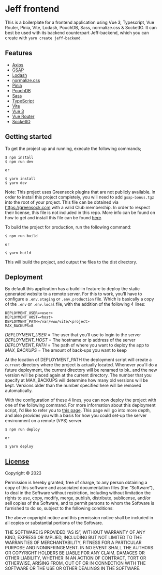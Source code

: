 # Jeff frontend

This is a boilerplate for a frontend application using Vue 3, Typescript, Vue Router, Pinia, Vite, Lodash, PouchDB, Sass, normalize.css & SocketIO. It can best be used with its backend counterpart Jeff-backend, which you can create with `yarn create jeff-backend`.

## Features

- [Axios](https://github.com/axios/axios)
- [GSAP](https://github.com/greensock/GSAP)
- [Lodash](https://github.com/lodash/lodash)
- [normalize.css](https://github.com/necolas/normalize.css)
- [Pinia](https://github.com/vuejs/pinia)
- [PouchDB](https://github.com/pouchdb/pouchdb)
- [Sass](https://github.com/sass/sass)
- [TypeScript](https://github.com/microsoft/TypeScript)
- [Vite](https://github.com/vitejs/vite)
- [Vue 3](https://github.com/vuejs/vue)
- [Vue Router](https://github.com/vuejs/vue-router)
- [SocketIO](https://github.com/socketio/socket.io-client)

## Getting started

To get the project up and running, execute the following commands;

```
$ npm install
$ npm run dev

or

$ yarn install
$ yarn dev
```

Note: This project uses Greensock plugins that are not publicly available. In order to install this project completely, you will need to add `gsap-bonus.tgz` into the root of your project. This file can be obtained via https://greensock.com with a valid Club membership. In order to respect their license, this file is not included in this repo. More info can be found on how to get and install this file can be found [here](https://youtu.be/5nxNuVJxBaM?t=195).

To build the project for production, run the following command:
```
$ npm run build 

or 

$ yarn build
```
This will build the project, and output the files to the dist directory.


## Deployment
By default this application has a build-in feature to deploy the static generated website to a remote server. For this to work, you'll have to configure a `.env.staging` or `.env.production` file. Which is basically a copy of the `.env` or `.env.local` file, with the addition of the following 4 lines:

```
DEPLOYMENT_USER=<user>
DEPLOYMENT_HOST=<host>
DEPLOYMENT_PATH=/var/www/vite/<project>
MAX_BACKUPS=8
```
*DEPLOYMENT_USER* = The user that you'll use to login to the server
*DEPLOYMENT_HOST* = The hostname or ip address of the server 
*DEPLOYMENT_PATH* = The path of where you want to deploy the app to
*MAX_BACKUPS* = The amount of back-ups you want to keep

At the location of DEPLOYMENT_PATH the deployment script will create a `current` directory where the project is actually located. Whenever you'll do a future deployment, the current directory will be renamed to bk_<timecode> and the new version will be placed again at the current directory. The number that you specify at MAX_BACKUPS will determine how many old versions will be kept. Versions older than the number specified here will be removed automatically.

With the configuration of these 4 lines, you can now deploy the project with one of the following command. For more information about this deployment script, I'd like to refer you to [this page](https://github.com/JeffreyArts/server/wiki/Vite-website-setup). This page will go into more depth, and also provides you with a basis for how you could set-up the server environment on a remote (VPS) server.


```
$ npm run deploy 

or 

$ yarn deploy
```


## [License](https://github.com/JeffreyArts/create-jeff-backend/blob/master/LICENSE)

Copyright © 2023 <Jeffrey Arts>

Permission is hereby granted, free of charge, to any person obtaining a copy of this software and associated documentation files (the “Software”), to deal in the Software without restriction, including without limitation the rights to use, copy, modify, merge, publish, distribute, sublicense, and/or sell copies of the Software, and to permit persons to whom the Software is furnished to do so, subject to the following conditions:

The above copyright notice and this permission notice shall be included in all copies or substantial portions of the Software.

THE SOFTWARE IS PROVIDED “AS IS”, WITHOUT WARRANTY OF ANY KIND, EXPRESS OR IMPLIED, INCLUDING BUT NOT LIMITED TO THE WARRANTIES OF MERCHANTABILITY, FITNESS FOR A PARTICULAR PURPOSE AND NONINFRINGEMENT. IN NO EVENT SHALL THE AUTHORS OR COPYRIGHT HOLDERS BE LIABLE FOR ANY CLAIM, DAMAGES OR OTHER LIABILITY, WHETHER IN AN ACTION OF CONTRACT, TORT OR OTHERWISE, ARISING FROM, OUT OF OR IN CONNECTION WITH THE SOFTWARE OR THE USE OR OTHER DEALINGS IN THE SOFTWARE.
